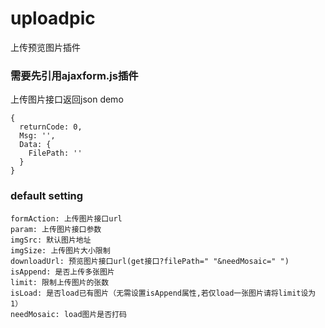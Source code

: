 # uploadpic
上传预览图片插件

### 需要先引用ajaxform.js插件
上传图片接口返回json demo
```
{
  returnCode: 0,
  Msg: '',
  Data: {
    FilePath: ''
  }
}
```

### default setting
```
formAction: 上传图片接口url
param: 上传图片接口参数
imgSrc: 默认图片地址
imgSize: 上传图片大小限制
downloadUrl: 预览图片接口url(get接口?filePath=" "&needMosaic=" ")
isAppend: 是否上传多张图片
limit: 限制上传图片的张数
isLoad: 是否load已有图片（无需设置isAppend属性,若仅load一张图片请将limit设为1）
needMosaic: load图片是否打码
```
